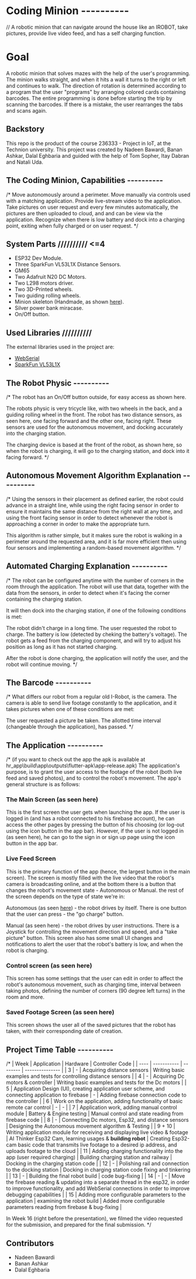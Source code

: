 # Coding Minion ----------
// A robotic minion that can navigate around the house like an IROBOT, take pictures, provide live video feed, and has a self charging function.

# Goal 
A robotic minion that solves mazes with the help of the user's programming. The minion walks straight, and when it hits a wall it turns to the right or left and continues to walk. The direction of rotation is determined according to a program that the user "programs" by arranging colored cards containing barcodes. The entire programming is done before starting the trip by scanning the barcodes. If there is a mistake, the user rearranges the tabs and scans again.

## Backstory
This repo is the product of the course 236333 - Project in IoT, at the Technion university. This project was created by Nadeen Bawardi, Banan Ashkar, Dalal Eghbaria and guided with the help of Tom Sopher, Itay Dabran and Natali Uda.

## The Coding Minion, Capabilities ----------
/* Move autonomously around a perimeter.
Move manually via controls used with a matching application.
Provide live-stream video to the application.
Take pictures on user request and every few minutes automatically, the pictures are then uploaded to cloud, and and can be view via the application.
Recognize when there is low battery and dock into a charging point, exiting when fully charged or on user request.
*/

## System Parts ////////// <=4
* ESP32 Dev Module.
* Three SparkFun VL53L1X Distance Sensors.
* GM65
* Two Adafruit N20 DC Motors.
* Two L298 motors driver.
* Two 3D-Printed wheels.
* Two guiding rolling wheels.
* Minion skeleton (Handmade, as shown [here](https://www.youtube.com/watch?v=xytOwOuyp5M)).
* Silver power bank miracase.
* On/Off button.

## Used Libraries //////////
The external libraries used in the project are:
* [WebSerial](https://randomnerdtutorials.com/esp32-webserial-library/)
* [SparkFun VL53L1X](https://github.com/sparkfun/SparkFun_VL53L1X_Arduino_Library)

## The Robot Physic ----------
/* The robot has an On/Off button outside, for easy access as shown here.

The robots physic is very tricycle like, with two wheels in the back, and a guiding rolling wheel in the front.
The robot has two distance sensors, as seen here, one facing forward and the other one, facing right. These sensors are used for the autonomous movement, and docking accurately into the charging station.

The charging device is based at the front of the robot, as shown here, so when the robot is charging, it will go to the charging station, and dock into it facing forward.
*/

## Autonomous Movement Algorithm Explanation ----------
/* Using the sensors in their placement as defined earlier, the robot could advance in a straight line, while using the right facing sensor in order to ensure it maintains the same distance from the right wall at any time, and using the front facing sensor in order to detect whenever the robot is approaching a corner in order to make the appropriate turn.

This algorithm is rather simple, but it makes sure the robot is walking in a perimeter around the requested area, and it is far more efficient then using four sensors and implementing a random-based movement algorithm.
*/

## Automated Charging Explanation ----------
/* The robot can be configured anytime with the number of corners in the room through the application. The robot will use that data, together with the data from the sensors, in order to detect when it's facing the corner containing the charging station.

It will then dock into the charging station, if one of the following conditions is met:

The robot didn't charge in a long time.
The user requested the robot to charge.
The battery is low (detected by cheking the battery's voltage).
The robot gets a feed from the charging component, and will try to adjust his position as long as it has not started charging.

After the robot is done charging, the application will notify the user, and the robot will continue moving.
*/

## The Barcode ----------
/* What differs our robot from a regular old I-Robot, is the camera. The camera is able to send live footage constantly to the application, and it takes pictures when one of these conditions are met:

The user requested a picture be taken.
The allotted time interval (changeable through the application), has passed.
*/


## The Application ----------
/* (if you want to check out the app the apk is available at hr_app\build\app\outputs\flutter-apk\app-release.apk) The application's purpose, is to grant the user access to the footage of the robot (both live feed and saved photos), and to control the robot's movement. The app's general structure is as follows:

### The Main Screen (as seen here)
This is the first screen the user gets when launching the app. If the user is logged in (and has a robot connected to his firebase account), he can access the other pages by pressing the button of his choosing (or log-out using the icon button in the app bar). However, if the user is not logged in (as seen here), he can go to the sign in or sign up page using the icon button in the app bar.

### Live Feed Screen
This is the primary function of the app (hence, the largest button in the main screen). The screen is mostly filled with the live video that the robot's camera is broadcasting online, and at the bottom there is a button that changes the robot's movement state - Autonomous or Manual. the rest of the screen depends on the type of state we're in:

Autonomous (as seen [here](https://github.com/jonathanBreitman/HI-ROBOT/blob/main/Robot%20Pictures/LiveFeedScreenAutonomous.jpeg)) - the robot drives by itself. There is one button that the user can press - the "go charge" button.

Manual (as seen here) - the robot drives by user instructions. There is a Joystick for controlling the movement direction and speed, and a "take picture" button.
This screen also has some small UI changes and notifications to alert the user that the robot's battery is low, and when the robot is charging.

### Control screen (as seen here)
This screen has some settings that the user can edit in order to affect the robot's autonomous movement, such as charging time, interval between taking photos, defining the number of corners (90 degree left turns) in the room and more.

### Saved Footage Screen (as seen here)
This screen shows the user all of the saved pictures that the robot has taken, with their corresponding date of creation.

## Project Time Table ----------
/* 
| Week | Application | Hardware | Controller Code |
| ---- | ----------- | -------- | --------------- |
| 3 | - | Acquiring distance sensors  | Writing basic examples and tests for controlling distance sensors |
| 4 | - | Acquiring Dc motors & controller | Writing basic examples and tests for the Dc motors |
| 5 | Application Design (UI), creating application user scheme, and connecting application to firebase | - | Adding firebase connection code to the controller |
| 6 | Work on the application, adding functionality of basic remote car control | - | - |
| 7 | Application work, adding manual control module | Battery & Engine testing | Manual control and state reading from firebase code |
| 8 | - | Connecting Dc motors, Esp32, and distance sensors | Designing the Autonomous movement algorithm & Testing |
| 9 + 10 | Writing application module for receiving and displaying live video & footage | AI Thinker Esp32 Cam, learning usages & **building robot** | Creating Esp32-cam basic code that transmits live footage to a desired ip address, and uploads footage to the cloud |
| 11 | Adding charging functionality into the app (user required charging) | Building charging station and railway | Docking in the charging station code |
| 12 | - | Polishing rail and connection to the docking station | Docking in charging station code fixing and tinkering  |
| 13 | - | Building the final robot build | code bug-fixing |
| 14 | - | - | Move the firebase reading & updating into a separate thread in the esp32, in order to improve functionality, and add WebSerial connections in order to improve debugging capabilities |
| 15 | Adding more configurable parameters to the application | examining the robot build | Added more configurable parameters reading from firebase & bug-fixing |

In Week 16 (right before the presentation), we filmed the video requested for the submission, and prepared for the final submission.
*/ 

## Contributors
* Nadeen Bawardi
* Banan Ashkar
* Dalal Eghbaria
